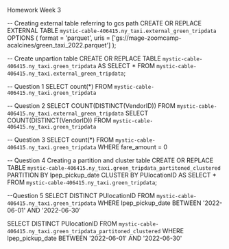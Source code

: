 Homework Week 3

-- Creating external table referring to gcs path
CREATE OR REPLACE EXTERNAL TABLE `mystic-cable-406415.ny_taxi.external_green_tripdata`
OPTIONS (
  format = 'parquet',
  uris = ['gs://mage-zoomcamp-acalcines/green_taxi_2022.parquet']
);

-- Create unpartion table
CREATE OR REPLACE TABLE `mystic-cable-406415.ny_taxi.green_tripdata`
AS SELECT * FROM `mystic-cable-406415.ny_taxi.external_green_tripdata`;

-- Question 1
SELECT count(*) FROM `mystic-cable-406415.ny_taxi.green_tripdata`

-- Question 2 
SELECT COUNT(DISTINCT(VendorID)) FROM `mystic-cable-406415.ny_taxi.external_green_tripdata`
SELECT COUNT(DISTINCT(VendorID)) FROM `mystic-cable-406415.ny_taxi.green_tripdata`

-- Question 3
SELECT count(*) FROM `mystic-cable-406415.ny_taxi.green_tripdata`
WHERE fare_amount = 0 

-- Question 4 Creating a partition and cluster table
CREATE OR REPLACE TABLE `mystic-cable-406415.ny_taxi.green_tripdata_partitoned_clustered`
PARTITION BY lpep_pickup_date
CLUSTER BY PUlocationID AS
SELECT * FROM `mystic-cable-406415.ny_taxi.green_tripdata`;

--Question 5
SELECT DISTINCT PUlocationID
FROM `mystic-cable-406415.ny_taxi.green_tripdata`
WHERE lpep_pickup_date BETWEEN '2022-06-01' AND '2022-06-30'
  
SELECT DISTINCT PUlocationID
FROM `mystic-cable-406415.ny_taxi.green_tripdata_partitoned_clustered`
WHERE lpep_pickup_date BETWEEN '2022-06-01' AND '2022-06-30'
